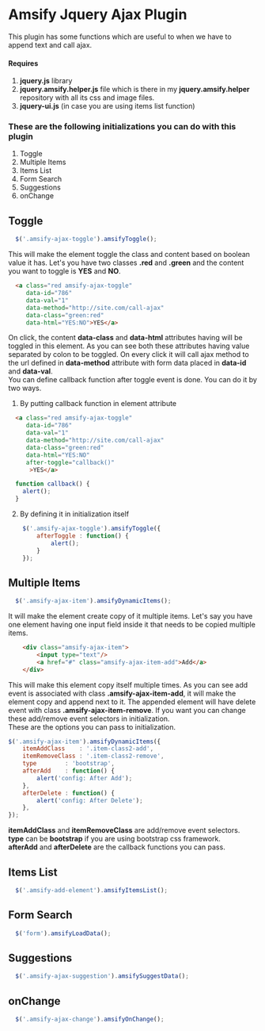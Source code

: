 # Amsify Jquery Ajax Plugin

This plugin has some functions which are useful to when we have to append text and call ajax.

#### Requires
1. **jquery.js** library
2. **jquery.amsify.helper.js** file which is there in my **jquery.amsify.helper** repository with all its css and image files.
3. **jquery-ui.js** (in case you are using items list function)


### These are the following initializations you can do with this plugin
1. Toggle
2. Multiple Items
3. Items List
4. Form Search
5. Suggestions
6. onChange

## Toggle
```js
  $('.amsify-ajax-toggle').amsifyToggle();
```
This will make the element toggle the class and content based on boolean value it has. Let's you have two classes  **.red** and **.green** and the content you want to toggle is **YES** and **NO**. 
```html
  <a class="red amsify-ajax-toggle"
     data-id="786"
     data-val="1" 
     data-method="http://site.com/call-ajax"
     data-class="green:red"
     data-html="YES:NO">YES</a> 
```
On click, the content **data-class** and **data-html** attributes having will be toggled in this element. As you can see both these attributes having value separated by colon to be toggled. On every click it will call ajax method to the url defined in **data-method** attribute with form data placed in **data-id** and **data-val**.
<br/>
You can define callback function after toggle event is done. You can do it by two ways.
1. By putting callback function in element attribute
```html
  <a class="red amsify-ajax-toggle"
     data-id="786"
     data-val="1" 
     data-method="http://site.com/call-ajax"
     data-class="green:red"
     data-html="YES:NO"
     after-toggle="callback()"
      >YES</a> 
```
```js
  function callback() {
    alert();
  }
```

2. By defining it in initialization itself
```js
	$('.amsify-ajax-toggle').amsifyToggle({
		afterToggle : function() {
			alert();
		}
	});
```
## Multiple Items
```js
  $('.amsify-ajax-item').amsifyDynamicItems();
```
It will make the element create copy of it multiple items. Let's say you have one element having one input field inside it that needs to be copied multiple items.
```html
	<div class="amsify-ajax-item">
		<input type="text"/>
		<a href="#" class="amsify-ajax-item-add">Add</a>
	</div>
```
This will make this element copy itself multiple times. As you can see add event is associated with class **.amsify-ajax-item-add**, it will make the element copy and append next to it. The appended element will have delete event with class **.amsify-ajax-item-remove**. If you want you can change these add/remove event selectors in initialization.</br>
These are the options you can pass to initialization.</br>
```js
$('.amsify-ajax-item').amsifyDynamicItems({
	itemAddClass   	: '.item-class2-add',
	itemRemoveClass : '.item-class2-remove',
	type 		: 'bootstrap',
	afterAdd 	: function() {
		alert('config: After Add');
	},
	afterDelete	: function() {
		alert('config: After Delete');
	},
});
```
**itemAddClass** and **itemRemoveClass** are add/remove event selectors.<br/>
**type** can be **bootstrap** if you are using bootstrap css framework.<br/>
**afterAdd** and **afterDelete** are the callback functions you can pass.<br/>

## Items List
```js
  $('.amsify-add-element').amsifyItemsList();
```

## Form Search
```js
  $('form').amsifyLoadData();
```

## Suggestions
```js
  $('.amsify-ajax-suggestion').amsifySuggestData();
```

## onChange
```js
  $('.amsify-ajax-change').amsifyOnChange();
```

